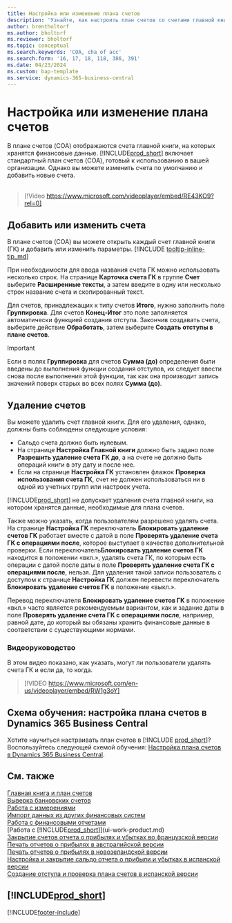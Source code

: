 ```yaml
---
title: Настройка или изменение плана счетов
description: 'Узнайте, как настроить план счетов со счетами главной книги, на которых хранятся ваши финансовые данные.'
author: brentholtorf
ms.author: bholtorf
ms.reviewer: bholtorf
ms.topic: conceptual
ms.search.keywords: 'COA, cha of acc'
ms.search.form: '16, 17, 18, 118, 386, 391'
ms.date: 04/23/2024
ms.custom: bap-template
ms.service: dynamics-365-business-central
---
```

# <a name="set-up-or-change-the-chart-of-accounts"></a>Настройка или изменение плана счетов

В плане счетов (COA) отображаются счета главной книги, на которых хранятся финансовые данные. [!INCLUDE[prod_short](includes/prod_short.md)] включает стандартный план счетов (COA), готовый к использованию в вашей организации. Однако вы можете изменить счета по умолчанию и добавить новые счета.
<br><br>  

> [!Video https://www.microsoft.com/videoplayer/embed/RE43KO9?rel=0]

## <a name="add-or-change-accounts"></a>Добавить или изменить счета

В плане счетов (COA) вы можете открыть каждый счет главной книги (ГК) и добавить или изменить параметры. [!INCLUDE [tooltip-inline-tip_md](includes/tooltip-inline-tip_md.md)] 

При необходимости для ввода названия счета ГК можно использовать несколько строк. На странице **Карточка счета ГК** в группе **Счет** выберите **Расширенные тексты**, а затем введите в одну или несколько строк название счета и скопированный текст.  

Для счетов, принадлежащих к типу счетов **Итого**, нужно заполнить поле **Группировка**. Для счетов **Конец-Итог** это поле заполняется автоматически функцией создания отступа. Закончив создавать счета, выберите действие **Обработать**, затем выберите **Создать отступы в плане счетов**.  

> [!IMPORTANT]
> Если в полях **Группировка** для счетов **Сумма (до)** определения были введены до выполнения функции создания отступов, их следует ввести снова после выполнения этой функции, так как она производит запись значений поверх старых во всех полях **Сумма (до)**.

## <a name="delete-accounts"></a>Удаление счетов

Вы можете удалить счет главной книги. Для его удаления, однако, должны быть соблюдены следующие условия:  

* Сальдо счета должно быть нулевым.  
* На странице **Настройка Главной книги** должно быть задано поле **Разрешить удаление счета ГК до**, а на счете не должно быть операций книги в эту дату и после нее.  
* Если на странице **Настройка ГК** установлен флажок **Проверка использования счета ГК**, счет не должен использоваться ни в одной из учетных групп или настроек учета.  

[!INCLUDE[prod_short](includes/prod_short.md)] не допускает удаления счета главной книги, на котором хранятся данные, необходимые для плана счетов.  

Также можно указать, когда пользователям разрешено удалять счета. На странице **Настройка ГК** переключатель **Блокировать удаление счетов ГК** работает вместе с датой в поле **Проверять удаление счета ГК с операциями после**, которое выступает в качестве дополнительной проверки. Если переключатель**Блокировать удаление счетов ГК** находится в положении «вкл.», удалять счета ГК, по которым есть операции с датой после даты в поле **Проверять удаление счета ГК с операциями после**, нельзя. Для удаления такой записи пользователь с доступом к странице **Настройка ГК** должен перевести переключатель **Блокировать удаление счетов ГК** в положение «выкл.».  

Перевод переключателя **Блокировать удаление счетов ГК** в положение «вкл.» часто является рекомендуемым вариантом, как и задание даты в поле **Проверять удаление счета ГК с операциями после**, например, равной дате, до который вы обязаны хранить финансовые данные в соответствии с существующими нормами.  

### <a name="video-guidance"></a>Видеоруководство

В этом видео показано, как указать, могут ли пользователи удалять счета ГК и если да, то когда.

>[!VIDEO https://www.microsoft.com/en-us/videoplayer/embed/RW1g3oY]

## <a name="learning-path-set-up-the-chart-of-accounts-in-dynamics-365-business-central"></a>Схема обучения: настройка плана счетов в Dynamics 365 Business Central

Хотите научиться настраивать план счетов в [!INCLUDE [prod_short](includes/prod_short.md)]? Воспользуйтесь следующей схемой обучения: [Настройка плана счетов в Dynamics 365 Business Central](/training/modules/chart-accounts-dynamics-365-business-central).

## <a name="see-also"></a>См. также

[Главная книга и план счетов](finance-general-ledger.md)  
[Выверка банковских счетов](bank-manage-bank-accounts.md)  
[Работа с измерениями](finance-dimensions.md)  
[Импорт данных из других финансовых систем](across-import-data-configuration-packages.md)  
[Работа с финансовыми отчетами](bi-how-work-account-schedule.md)  
[Работа с [!INCLUDE[prod_short](includes/prod_short.md)]](ui-work-product.md)  
[Закрытие счетов отчета о прибылях и убытках во французской версии](LocalFunctionality/France/how-to-close-income-statement-accounts.md)  
[Печать отчетов о прибылях в австралийской версии](LocalFunctionality/Australia/how-to-print-income-statements.md)  
[Печать отчетов о прибылях в новозеландской версии](LocalFunctionality/NewZealand/how-to-print-income-statements.md)  
[Настройка и закрытие сальдо отчета о прибыли и убытках в испанской версии](LocalFunctionality/Spain/how-to-set-up-and-close-income-statement-balances.md)  
[Создание отступа и проверка плана счетов в испанской версии](LocalFunctionality/Spain/how-to-indent-and-validate-chart-of-accounts.md)  

## [!INCLUDE[prod_short](includes/free_trial_md.md)]

[!INCLUDE[footer-include](includes/footer-banner.md)]
